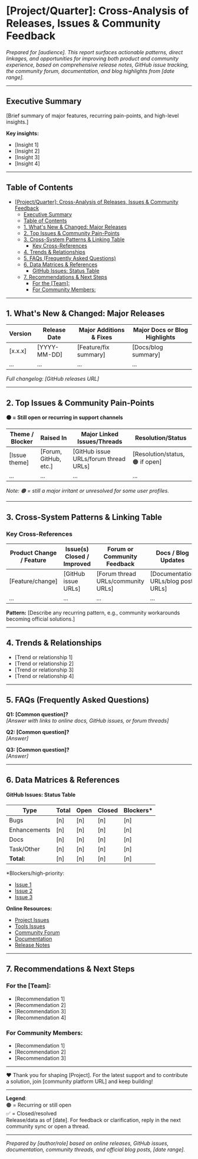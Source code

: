 # [Project/Quarter]: Cross-Analysis of Releases, Issues & Community Feedback

*Prepared for [audience]. This report surfaces actionable patterns, direct linkages, and opportunities for improving both product and community experience, based on comprehensive release notes, GitHub issue tracking, the community forum, documentation, and blog highlights from [date range].*

---

## Executive Summary

[Brief summary of major features, recurring pain-points, and high-level insights.]

**Key insights:**
- [Insight 1]
- [Insight 2]
- [Insight 3]
- [Insight 4]

---

## Table of Contents
- [\[Project/Quarter\]: Cross-Analysis of Releases, Issues \& Community Feedback](#projectquarter-cross-analysis-of-releases-issues--community-feedback)
  - [Executive Summary](#executive-summary)
  - [Table of Contents](#table-of-contents)
  - [1. What's New \& Changed: Major Releases](#1-whats-new--changed-major-releases)
  - [2. Top Issues \& Community Pain-Points](#2-top-issues--community-pain-points)
  - [3. Cross-System Patterns \& Linking Table](#3-cross-system-patterns--linking-table)
    - [Key Cross-References](#key-cross-references)
  - [4. Trends \& Relationships](#4-trends--relationships)
  - [5. FAQs (Frequently Asked Questions)](#5-faqs-frequently-asked-questions)
  - [6. Data Matrices \& References](#6-data-matrices--references)
      - [GitHub Issues: Status Table](#github-issues-status-table)
  - [7. Recommendations \& Next Steps](#7-recommendations--next-steps)
    - [For the \[Team\]:](#for-the-team)
    - [For Community Members:](#for-community-members)

---

## 1. What's New & Changed: Major Releases

| Version    | Release Date | Major Additions & Fixes           | Major Docs or Blog Highlights         |
|------------|-------------|-------------------------------------|--------------------------------------|
| [x.x.x]    | [YYYY-MM-DD]| [Feature/fix summary]              | [Docs/blog summary]                  |
| ...        | ...         | ...                                 | ...                                  |

*Full changelog: [GitHub releases URL]*

---

## 2. Top Issues & Community Pain-Points

**🟠 = Still open or recurring in support channels**

| Theme / Blocker                             | Raised In            | Major Linked Issues/Threads                     | Resolution/Status                |
|---------------------------------------------|----------------------|------------------------------------------------|----------------------------------|
| [Issue theme]                               | [Forum, GitHub, etc.]| [GitHub issue URLs/forum thread URLs]         | [Resolution/status, 🟠 if open]  |
| ...                                         | ...                  | ...                                            | ...                              |

_Note: 🟠 = still a major irritant or unresolved for some user profiles._

---

## 3. Cross-System Patterns & Linking Table

### Key Cross-References

| Product Change / Feature           | Issue(s) Closed / Improved           | Forum or Community Feedback                | Docs / Blog Updates                                 |
|------------------------------------|--------------------------------------|--------------------------------------------|-----------------------------------------------------|
| [Feature/change]                   | [GitHub issue URLs]                 | [Forum thread URLs/community URLs]        | [Documentation URLs/blog post URLs]                |
| ...                                | ...                                  | ...                                        | ...                                                 |

**Pattern:** [Describe any recurring pattern, e.g., community workarounds becoming official solutions.]

---

## 4. Trends & Relationships

- [Trend or relationship 1]
- [Trend or relationship 2]
- [Trend or relationship 3]
- [Trend or relationship 4]

---

## 5. FAQs (Frequently Asked Questions)

**Q1: [Common question]?**  
*[Answer with links to online docs, GitHub issues, or forum threads]*

**Q2: [Common question]?**  
*[Answer]*

**Q3: [Common question]?**  
*[Answer]*

---

## 6. Data Matrices & References

#### GitHub Issues: Status Table

| Type           | Total | Open | Closed | Blockers* |
|----------------|-------|------|--------|-----------|
| Bugs           | [n]   | [n]  | [n]    | [n]       |
| Enhancements   | [n]   | [n]  | [n]    | [n]       |
| Docs           | [n]   | [n]  | [n]    | [n]       |
| Task/Other     | [n]   | [n]  | [n]    | [n]       |
| **Total:**     | [n]   | [n]  | [n]    | [n]       |

\*Blockers/high-priority:  
- [Issue 1](https://github.com/[org]/[repo]/issues/[number])
- [Issue 2](https://github.com/[org]/[repo]/issues/[number])
- [Issue 3](https://github.com/[org]/[repo]/issues/[number])

**Online Resources:**  
- [Project Issues](https://github.com/[org]/[repo]/issues)  
- [Tools Issues](https://github.com/[org]/[tools-repo]/issues)  
- [Community Forum](https://[community-platform-url])  
- [Documentation](https://[docs-website-url])
- [Release Notes](https://github.com/[org]/[repo]/releases)

---

## 7. Recommendations & Next Steps

### For the [Team]:
- [Recommendation 1]
- [Recommendation 2]
- [Recommendation 3]
- [Recommendation 4]

### For Community Members:
- [Recommendation 1]
- [Recommendation 2]
- [Recommendation 3]

---

❤️ Thank you for shaping [Project]. For the latest support and to contribute a solution, join [community platform URL] and keep building!

---

**Legend**:  
🟠 = Recurring or still open  
✅ = Closed/resolved  
Release/data as of [date]. For feedback or clarification, reply in the next community sync or open a thread.

---

*Prepared by [author/role] based on online releases, GitHub issues, documentation, community threads, and official blog posts, [date range].*
